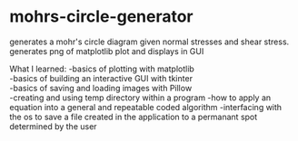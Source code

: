 # mohrs-circle-generator
generates a mohr's circle diagram given normal stresses and shear stress.
generates png of matplotlib plot and displays in GUI

What I learned:
  -basics of plotting with matplotlib<br/>
  -basics of building an interactive GUI with tkinter<br/>
  -basics of saving and loading images with Pillow<br/>
  -creating and using temp directory within a program
  -how to apply an equation into a general and repeatable coded algorithm
  -interfacing with the os to save a file created in the application to a permanant spot determined by the user
  
